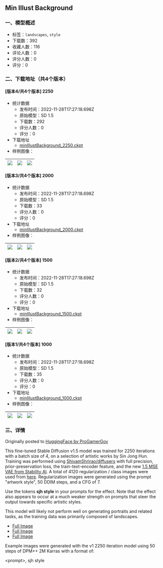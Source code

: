 ## Min Illust Background
### 一、模型概述

- 标签：`landscapes`, `style`
- 下载数：392
- 收藏人数：116
- 评论人数：0
- 评分人数：0
- 评分：0

### 二、下载地址（共4个版本）

#### [版本4/共4个版本] 2250

- 统计数据
  - 发布时间：2022-11-28T17:27:18.698Z
  - 原始模型：SD 1.5
  - 下载数：292
  - 评分人数：0
  - 评分：0
- 下载地址
  - [minIllustBackground_2250.ckpt](https://civitai.com/api/download/models/1112)
- 样例图像：

| <img src="https://image.civitai.com/xG1nkqKTMzGDvpLrqFT7WA/576a2b11-c883-4298-74f3-89debcf2ea00/width=450/36356.jpeg" /> | <img src="https://image.civitai.com/xG1nkqKTMzGDvpLrqFT7WA/533bc1c5-ceff-4a29-a4b3-c2c42bd46a00/width=450/36359.jpeg" /> | <img src="https://image.civitai.com/xG1nkqKTMzGDvpLrqFT7WA/f54d65c1-2b9c-4fad-7faa-2b95aa811d00/width=450/36362.jpeg" /> |
| ---- | ---- | ---- |

#### [版本3/共4个版本] 2000

- 统计数据
  - 发布时间：2022-11-28T17:27:18.698Z
  - 原始模型：SD 1.5
  - 下载数：33
  - 评分人数：0
  - 评分：0
- 下载地址
  - [minIllustBackground_2000.ckpt](https://civitai.com/api/download/models/1111)
- 样例图像：

| <img src="https://image.civitai.com/xG1nkqKTMzGDvpLrqFT7WA/576a2b11-c883-4298-74f3-89debcf2ea00/width=450/36355.jpeg" /> | <img src="https://image.civitai.com/xG1nkqKTMzGDvpLrqFT7WA/533bc1c5-ceff-4a29-a4b3-c2c42bd46a00/width=450/36358.jpeg" /> | <img src="https://image.civitai.com/xG1nkqKTMzGDvpLrqFT7WA/f54d65c1-2b9c-4fad-7faa-2b95aa811d00/width=450/36361.jpeg" /> |
| ---- | ---- | ---- |

#### [版本2/共4个版本] 1500

- 统计数据
  - 发布时间：2022-11-28T17:27:18.698Z
  - 原始模型：SD 1.5
  - 下载数：32
  - 评分人数：0
  - 评分：0
- 下载地址
  - [minIllustBackground_1500.ckpt](https://civitai.com/api/download/models/1110)
- 样例图像：

| <img src="https://image.civitai.com/xG1nkqKTMzGDvpLrqFT7WA/576a2b11-c883-4298-74f3-89debcf2ea00/width=450/36354.jpeg" /> | <img src="https://image.civitai.com/xG1nkqKTMzGDvpLrqFT7WA/533bc1c5-ceff-4a29-a4b3-c2c42bd46a00/width=450/36357.jpeg" /> | <img src="https://image.civitai.com/xG1nkqKTMzGDvpLrqFT7WA/f54d65c1-2b9c-4fad-7faa-2b95aa811d00/width=450/36360.jpeg" /> |
| ---- | ---- | ---- |

#### [版本1/共4个版本] 1000

- 统计数据
  - 发布时间：2022-11-28T17:27:18.698Z
  - 原始模型：SD 1.5
  - 下载数：35
  - 评分人数：0
  - 评分：0
- 下载地址
  - [minIllustBackground_1000.ckpt](https://civitai.com/api/download/models/1109)
- 样例图像：

| <img src="https://image.civitai.com/xG1nkqKTMzGDvpLrqFT7WA/576a2b11-c883-4298-74f3-89debcf2ea00/width=450/9053.jpeg" /> | <img src="https://image.civitai.com/xG1nkqKTMzGDvpLrqFT7WA/533bc1c5-ceff-4a29-a4b3-c2c42bd46a00/width=450/9054.jpeg" /> | <img src="https://image.civitai.com/xG1nkqKTMzGDvpLrqFT7WA/f54d65c1-2b9c-4fad-7faa-2b95aa811d00/width=450/9055.jpeg" /> |
| ---- | ---- | ---- |


### 三、详情
<p>Originally posted to <a href="https://huggingface.co/ProGamerGov/Min-Illust-Background-Diffusion" rel="ugc" target="_blank">HuggingFace by ProGamerGov</a></p><p>This fine-tuned Stable Diffusion v1.5 model was trained for 2250 iterations with a batch size of 4, on a selection of artistic works by Sin Jong Hun. Training was performed using <a href="https://github.com/ShivamShrirao/diffusers" rel="ugc" target="_blank">ShivamShrirao/diffusers</a> with full precision, prior-preservation loss, the train-text-encoder feature, and the new <a href="https://huggingface.co/stabilityai/sd-vae-ft-mse" rel="ugc" target="_blank">1.5 MSE VAE from Stability AI</a>. A total of 4120 regularization / class images were used from <a href="https://huggingface.co/datasets/ProGamerGov/StableDiffusion-v1-5-Regularization-Images" rel="ugc" target="_blank">here</a>. Regularization images were generated using the prompt "artwork style", 50 DDIM steps, and a CFG of 7.</p><p>Use the tokens <strong>sjh style</strong> in your prompts for the effect. Note that the effect also appears to occur at a much weaker strength on prompts that steer the output towards specific artistic styles.</p><p>This model will likely not perform well on generating portraits and related tasks, as the training data was primarily composed of landscapes.</p><ul><li><a href="https://huggingface.co/ProGamerGov/Min-Illust-Background-Diffusion/resolve/main/v1_size_512x768_t3x4.png" rel="ugc" target="_blank">Full Image</a></li><li><a href="https://huggingface.co/ProGamerGov/Min-Illust-Background-Diffusion/resolve/main/v1_size_512x512_t4x10.png" rel="ugc" target="_blank">Full Image</a></li><li><a href="https://huggingface.co/ProGamerGov/Min-Illust-Background-Diffusion/resolve/main/v1_512x512_t4x5.png" rel="ugc" target="_blank">Full Image</a></li></ul><p>Example images were generated with the v1 2250 iteration model using 50 steps of DPM++ 2M Karras with a format of:</p><p>&lt;prompt&gt;, sjh style</p>